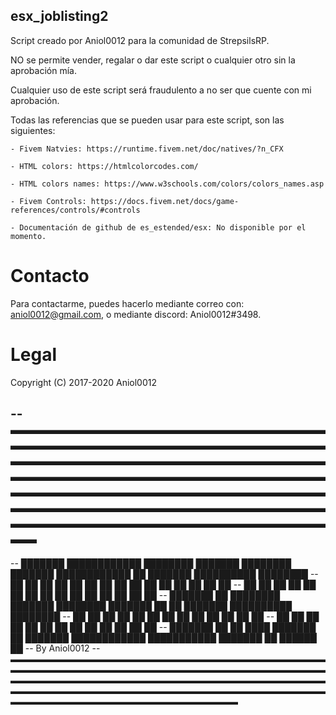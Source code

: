 ## esx_joblisting2

Script creado por Aniol0012 para la comunidad de StrepsilsRP.

NO se permite vender, regalar o dar este script o cualquier otro sin la aprobación mía.

Cualquier uso de este script será fraudulento a no ser que cuente con mi aprobación.


Todas las referencias que se pueden usar para este script, son las siguientes:

	- Fivem Natvies: https://runtime.fivem.net/doc/natives/?n_CFX
	
	- HTML colors: https://htmlcolorcodes.com/
	
	- HTML colors names: https://www.w3schools.com/colors/colors_names.asp
	
	- Fivem Controls: https://docs.fivem.net/docs/game-references/controls/#controls
	
	- Documentación de github de es_estended/esx: No disponible por el momento.
	
	
# Contacto

Para contactarme, puedes hacerlo mediante correo con: aniol0012@gmail.com, o mediante discord: Aniol0012#3498.

# Legal

Copyright (C) 2017-2020 Aniol0012

--▬▬▬▬▬▬▬▬▬▬▬▬▬▬▬▬▬▬▬▬▬▬▬▬▬▬▬▬▬▬▬▬▬▬▬▬▬▬▬▬▬▬▬▬▬▬▬▬▬▬▬▬▬▬▬▬▬▬▬▬▬▬▬▬▬▬▬▬▬▬▬▬▬▬▬▬▬▬▬▬▬▬▬▬▬▬▬▬▬▬▬▬▬▬▬▬▬▬▬▬▬▬▬▬▬▬▬▬▬▬▬▬▬▬▬▬▬▬▬▬▬▬▬▬▬▬▬▬▬▬▬▬▬▬▬▬▬▬▬▬▬▬▬▬▬▬▬▬▬▬▬▬▬▬▬▬▬▬▬▬▬▬▬▬▬▬▬▬▬▬
--
--			  ███████	████████████	████████	███████		████████	███████		████████████	██				███████			  ██████████	████████
--			  ██			 ██			██	  ██	██			██	  ██	██			     ██    		██				██ 				  ██	  ██	██	  ██
--			  ██			 ██			██	  ██	██			██    ██	██			     ██			██				██				  ██	  ██	██	  ██
--			  ███████	 	 ██			████████	███████		████████	███████	         ██ 		██				███████			  ██████████	████████
--				   ██		 ██			██  ██		██			██				 ██	         ██			██					 ██			  ██  ██		██
--				   ██ 		 ██			██  ██		██			██				 ██	         ██ 		██ 				     ██   		  ██  ██		██
--			  ███████		 ██			██	████	███████		██			███████		████████████	███████████		███████			  ██  ██████	██
--																																								By Aniol0012
--▬▬▬▬▬▬▬▬▬▬▬▬▬▬▬▬▬▬▬▬▬▬▬▬▬▬▬▬▬▬▬▬▬▬▬▬▬▬▬▬▬▬▬▬▬▬▬▬▬▬▬▬▬▬▬▬▬▬▬▬▬▬▬▬▬▬▬▬▬▬▬▬▬▬▬▬▬▬▬▬▬▬▬▬▬▬▬▬▬▬▬▬▬▬▬▬▬▬▬▬▬▬▬▬▬▬▬▬▬▬▬▬▬▬▬▬▬▬▬▬▬▬▬▬▬▬▬▬▬▬▬▬▬▬▬▬▬▬▬▬▬▬▬▬▬▬▬▬▬▬▬▬▬▬▬▬▬▬▬▬▬▬▬▬▬▬▬▬▬▬